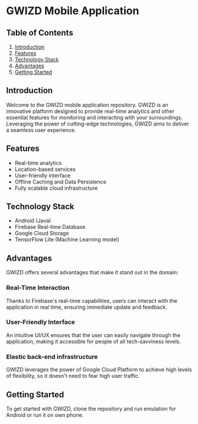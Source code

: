 # GWIZD Mobile Application

## Table of Contents
1. [Introduction](#introduction)
2. [Features](#features)
3. [Technology Stack](#technology-stack)
4. [Advantages](#advantages)
5. [Getting Started](#getting-started)

## Introduction
Welcome to the GWIZD mobile application repository. GWIZD is an innovative platform designed to provide real-time analytics
and other essential features for monitoring and interacting with your surroundings. 
Leveraging the power of cutting-edge technologies, GWIZD aims to deliver a seamless user experience.

## Features
- Real-time analytics
- Location-based services
- User-friendly interface
- Offline Caching and Data Persistence
- Fully scalable cloud infrastructure

## Technology Stack
- Android (Java)
- Firebase Real-time Database
- Google Cloud Storage
- TensorFlow Lite (Machine Learning model)

## Advantages
GWIZD offers several advantages that make it stand out in the domain:

### Real-Time Interaction
Thanks to Firebase's real-time capabilities, users can interact with the application in real time, ensuring immediate update and feedback.

### User-Friendly Interface
An intuitive UI/UX ensures that the user can easily navigate through the application, making it accessible for people of all tech-savviness levels.

### Elastic back-end infrastructure
GWIZD leverages the power of Google Cloud Platform to achieve high levels of flexibility, so it doesn't need to fear high user traffic.

## Getting Started
To get started with GWIZD, clone the repository and run emulation for Android or run it on own phone.